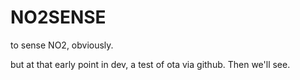 # NO2SENSE
to sense NO2, obviously.

but at that early point in dev, a test of ota via github. Then we'll see.
